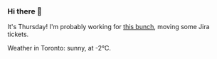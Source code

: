 ### Hi there :wave:

It's Thursday! I'm probably working for [this bunch](https://github.com/kohofinancial), moving some Jira tickets.

Weather in Toronto: sunny, at -2°C.
